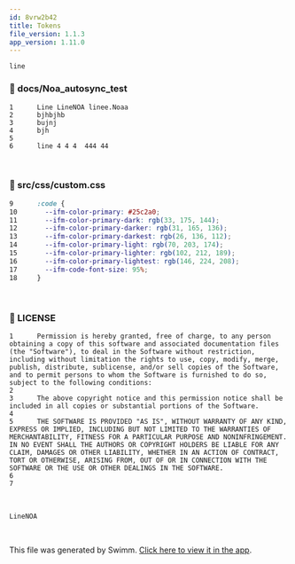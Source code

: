 ```yaml
---
id: 8vrw2b42
title: Tokens
file_version: 1.1.3
app_version: 1.11.0
---
```


`line`<swm-token data-swm-token=":docs/Noa_autosync_test:6:0:0:`line 4 4 4  444 44 `"/>
<!-- NOTE-swimm-snippet: the lines below link your snippet to Swimm -->
### 📄 docs/Noa_autosync_test
```
1      Line LineNOA linee.Noaa 
2      bjhbjhb
3      bujnj
4      bjh
5      
6      line 4 4 4  444 44 
```

<br/>


<!-- NOTE-swimm-snippet: the lines below link your snippet to Swimm -->
### 📄 src/css/custom.css
```css
9      :code {
10       --ifm-color-primary: #25c2a0;
11       --ifm-color-primary-dark: rgb(33, 175, 144);
12       --ifm-color-primary-darker: rgb(31, 165, 136);
13       --ifm-color-primary-darkest: rgb(26, 136, 112);
14       --ifm-color-primary-light: rgb(70, 203, 174);
15       --ifm-color-primary-lighter: rgb(102, 212, 189);
16       --ifm-color-primary-lightest: rgb(146, 224, 208);
17       --ifm-code-font-size: 95%;
18     }
```

<br/>


<!-- NOTE-swimm-snippet: the lines below link your snippet to Swimm -->
### 📄 LICENSE
```
1      Permission is hereby granted, free of charge, to any person obtaining a copy of this software and associated documentation files (the "Software"), to deal in the Software without restriction, including without limitation the rights to use, copy, modify, merge, publish, distribute, sublicense, and/or sell copies of the Software, and to permit persons to whom the Software is furnished to do so, subject to the following conditions:
2      
3      The above copyright notice and this permission notice shall be included in all copies or substantial portions of the Software.
4      
5      THE SOFTWARE IS PROVIDED "AS IS", WITHOUT WARRANTY OF ANY KIND, EXPRESS OR IMPLIED, INCLUDING BUT NOT LIMITED TO THE WARRANTIES OF MERCHANTABILITY, FITNESS FOR A PARTICULAR PURPOSE AND NONINFRINGEMENT. IN NO EVENT SHALL THE AUTHORS OR COPYRIGHT HOLDERS BE LIABLE FOR ANY CLAIM, DAMAGES OR OTHER LIABILITY, WHETHER IN AN ACTION OF CONTRACT, TORT OR OTHERWISE, ARISING FROM, OUT OF OR IN CONNECTION WITH THE SOFTWARE OR THE USE OR OTHER DEALINGS IN THE SOFTWARE.
6      
7      
```

<br/>

`LineNOA`<swm-token data-swm-token=":docs/Noa_autosync_test:1:2:2:`Line LineNOA linee.Noaa `"/>

<br/>

This file was generated by Swimm. [Click here to view it in the app](https://swimm-web-app--pr-15132-bwp1g4ys.web.app/repos/Z2l0aHViJTNBJTNBTm9hUmVwbyUzQSUzQU5vYW96ZXI=/docs/8vrw2b42).
